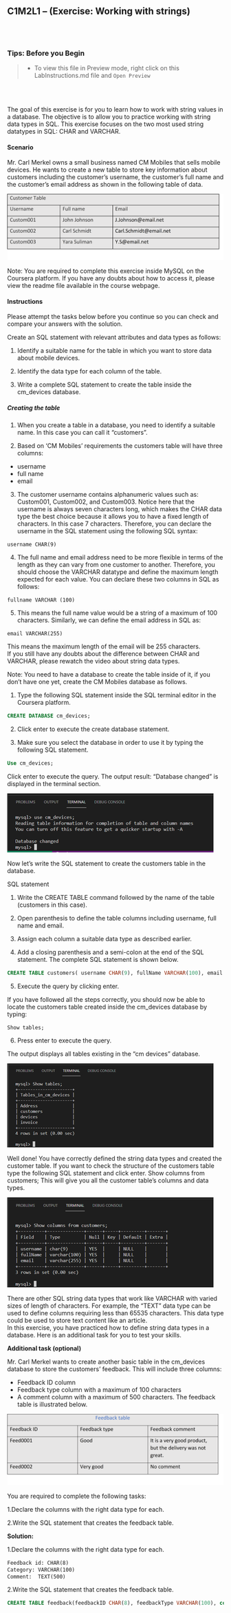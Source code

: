 ## C1M2L1 – (Exercise: Working with strings)

<br><br>
 ### **Tips: Before you Begin**
> - To view this file in Preview mode, right click on this LabInstructions.md file and `Open Preview`

<br>
<br>

The goal of this exercise is for you to learn how to work with string values in a database. The objective is to allow you to practice working with string data types in SQL. This exercise focuses on the two most used string datatypes in SQL: CHAR and VARCHAR.

#### Scenario
Mr. Carl Merkel owns a small business named CM Mobiles that sells mobile devices. He wants to create a new table to store key information about customers including the customer’s username, the customer’s full name and the customer’s email address as shown in the following table of data.

![Customer table](WorkingWithStringsImages/Picture1.png)


Note: You are required to complete this exercise inside MySQL on the Coursera platform. If you have any doubts about how to access it, please view the readme file available in the course webpage.

#### Instructions
Please attempt the tasks below before you continue so you can check and compare your answers with the solution.

Create an SQL statement with relevant attributes and data types as follows:


1. Identify a suitable name for the table in which you want to store data about mobile devices.

2. Identify the data type for each column of the table.

3. Write a complete SQL statement to create the table inside the cm_devices database.

##### Creating the table
1. When you create a table in a database, you need to identify a suitable name. In this case you can call it “customers”.

2. Based on ‘CM Mobiles’ requirements the customers table will have three columns: 
- username 
- full name 
- email  

3. The customer username contains alphanumeric values such as: Custom001, Custom002, and Custom003. Notice here that the username is always seven characters long, which makes the CHAR data type the best choice because it allows you to have a fixed length of characters. In this case 7 characters. Therefore, you can declare the username in the SQL statement using the following SQL syntax: 
```
username CHAR(9)
```


4. The full name and email address need to be more flexible in terms of the length as they can vary from one customer to another. Therefore, you should choose the VARCHAR datatype and define the maximum length expected for each value. You can declare these two columns in SQL as follows:
```
fullname VARCHAR (100)
```

5. This means the full name value would be a string of a maximum of 100 characters. Similarly, we can define the email address in SQL as: 
```
email VARCHAR(255)
```

This means the maximum length of the email will be 255 characters.  
If you still have any doubts about the difference between CHAR and VARCHAR, please rewatch the video about string data types. 

Note: You need to have a database to create the table inside of it, if you don’t have one yet, create  the CM Mobiles database as follows.

1. Type the following SQL statement inside the SQL terminal editor in the Coursera platform.

```SQL
CREATE DATABASE cm_devices; 
```

2. Click enter to execute the create database statement. 

3. Make sure you select the database in order to use it by typing the following SQL statement.

```SQL
Use cm_devices; 
```

Click enter to execute the query. The output result: “Database changed” is displayed in the terminal section.

![Use database](WorkingWithStringsImages/Picture2.png)

 
Now let’s write the SQL statement to create the customers table in the database. 


SQL statement
1. Write the CREATE TABLE command followed by the name of the table (customers in this case).

2. Open parenthesis to define the table columns including username, full name and email. 

3. Assign each column a suitable data type as described earlier.  

4. Add a closing parenthesis and a semi-colon at the end of the SQL statement. The complete SQL statement is shown below. 
```SQL
CREATE TABLE customers( username CHAR(9), fullName VARCHAR(100), email VARCHAR(255)); 
```

5. Execute the query by clicking enter.

If you have followed all the steps correctly, you should now be able to locate the customers table created inside the cm_devices database by typing:
```
Show tables;
```

6. Press enter to execute the query. 

The output displays all tables existing in the “cm devices” database.


![Tables in the database](WorkingWithStringsImages/Picture3.png)

 
Well done! You have correctly defined the string data types and created the customer table.
If you want to check the structure of the customers table type the following SQL statement and click enter.
Show columns from customers; 
This will give you all the customer table’s columns and data types.

![Customer table structure](WorkingWithStringsImages/Picture4.png)

      

There are other SQL string data types that work like VARCHAR with varied sizes of length of characters. For example, the “TEXT” data type can be used to define columns requiring less than 65535 characters. This data type could be used to store text content like an article.  
In this exercise, you have practiced how to define string data types in a database. Here is an additional task for you to test your skills.

**Additional task (optional)**

Mr. Carl Merkel wants to create another basic table in the cm_devices database to store the customers’ feedback. This will include three columns: 
* Feedback ID column 
* Feedback type column with a maximum of 100 characters 
* A comment column with a maximum of 500 characters. 
The feedback table is illustrated below.


![Feedback table](WorkingWithStringsImages/Picture5.png)

 
You are required to complete the following tasks:

1.Declare the columns with the right data type for each. 

2.Write the SQL statement that creates the feedback table.

**Solution:**
<br>

1.Declare the columns with the right data type for each. 

```
Feedback id: CHAR(8)
Category: VARCHAR(100)
Comment:  TEXT(500)
```

2.Write the SQL statement that creates the feedback table.

```SQL
CREATE TABLE feedback(feedbackID CHAR(8), feedbackType VARCHAR(100), comment TEXT(500));
```


